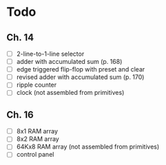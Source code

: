 # Todo

## Ch. 14

- [ ] 2-line-to-1-line selector
- [ ] adder with accumulated sum (p. 168)
- [ ] edge triggered flip-flop with preset and clear
- [ ] revised adder with accumulated sum (p. 170)
- [ ] ripple counter
- [ ] clock (not assembled from primitives)

## Ch. 16

- [ ] 8x1 RAM array
- [ ] 8x2 RAM array
- [ ] 64Kx8 RAM array (not assembled from primitives)
- [ ] control panel
